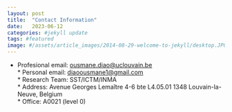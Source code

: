 ```yaml
---
layout: post
title:  "Contact Information"
date:   2023-06-12 
categories: #jekyll update
tags: #featured
image: #/assets/article_images/2014-08-29-welcome-to-jekyll/desktop.JPG
---
```



* Profesional email: <ousmane.diao@uclouvain.be>
<br>* Personal email: <diaoousmane1@gmail.com>
<br>* Research Team: SST/ICTM/INMA
<br>* Address: Avenue Georges Lemaître 4-6 bte L4.05.01 1348 Louvain-la-Neuve, Belgium
<br>* Office: A0021 (level 0)





